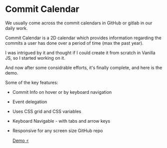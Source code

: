 # Commit Calendar

We usually come across the commit calendars in GitHub or gitlab in our daily work.

Commit Calendar is a 2D calendar which provides information regarding the commits a user has done over a period of time (max the past year).

I was intrigued by it and thought if I could create it from scratch in Vanilla JS, so I started working on it.

And now after some considrable efforts, it's finally complete, and here is the demo.

Some of the key features:

- Commit Info on hover or by keyboard navigation
- Event delegation
- Uses CSS grid and CSS variables
- Keyboard Navigable - with tabs and arrow keys
- Responsive for any screen size
  GitHub repo

  [Demo ⚡️](https://stackblitz.com/edit/js-kqduaw)
